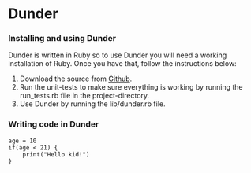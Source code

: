 # Dunder

### Installing and using Dunder
Dunder is written in Ruby so to use Dunder you will need a working installation of Ruby. Once you have that, follow the instructions below:  
1.  Download the source from [Github](http://github.com/bjorngylling/TDP019 "github/bjorngylling/TDP019").
2.  Run the unit-tests to make sure everything is working by running the run_tests.rb file in the project-directory.
3.  Use Dunder by running the lib/dunder.rb file.

### Writing code in Dunder

	age = 10
	if(age < 21) {
		print("Hello kid!")
	}